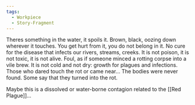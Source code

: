 ```yaml
---
tags:
  - Workpiece
  - Story-Fragment
---
```

Theres something in the water, it spoils it. 
Brown, black, oozing down wherever it touches.
You get hurt from it, you do not belong in it.
No cure for the disease that infects our rivers, streams, creeks. 
It is not poison, it is not toxic, it is not alive.
Foul, as if someone minced a rotting corpse into a vile brew. 
It is not cold and not dry: growth for plagues and infections. 
Those who dared touch the rot or came near…
	The bodies were never found. 
		Some say that they turned into the rot.

Maybe this is a dissolved or water-borne contagion related to the [[Red Plague]]...